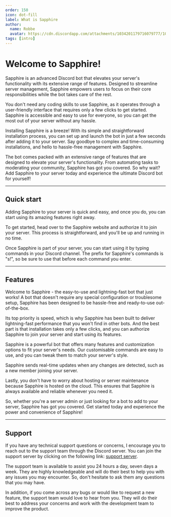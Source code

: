 ```yaml
---
order: 150
icon: dot-fill
label: What is Sapphire
author:
  name: Robbe
  avatar: https://cdn.discordapp.com/attachments/1034201179716079777/1084940308686589992/Robbe.png
tags: [intro]
---
```

# Welcome to Sapphire!

Sapphire is an advanced Discord bot that elevates your server's functionality with its extensive range of features. Designed to streamline server management, Sapphire empowers users to focus on their core responsibilities while the bot takes care of the rest.

You don't need any coding skills to use Sapphire, as it operates through a user-friendly interface that requires only a few clicks to get started. Sapphire is accessible and easy to use for everyone, so you can get the most out of your server without any hassle.

Installing Sapphire is a breeze! With its simple and straightforward installation process, you can set up and launch the bot in just a few seconds after adding it to your server. Say goodbye to complex and time-consuming installations, and hello to hassle-free management with Sapphire.

The bot comes packed with an extensive range of features that are designed to elevate your server's functionality. From automating tasks to moderating your community, Sapphire has got you covered. So why wait? Add Sapphire to your server today and experience the ultimate Discord bot for yourself!

---

## Quick start
Adding Sapphire to your server is quick and easy, and once you do, you can start using its amazing features right away.

To get started, head over to the Sapphire website and authorize it to join your server. This process is straightforward, and you'll be up and running in no time.

Once Sapphire is part of your server, you can start using it by typing commands in your Discord channel. The prefix for Sapphire's commands is "s!", so be sure to use that before each command you enter.

---

## Features

Welcome to Sapphire - the easy-to-use and lightning-fast bot that just works! A bot that doesn't require any special configuration or troublesome setup, Sapphire has been designed to be hassle-free and ready-to-use out-of-the-box.

Its top priority is speed, which is why Sapphire has been built to deliver lightning-fast performance that you won't find in other bots. And the best part is that installation takes only a few clicks, and you can authorize Sapphire to join your server and start using its features.

Sapphire is a powerful bot that offers many features and customization options to fit your server's needs. Our customisable commands are easy to use, and you can tweak them to match your server's style.

Sapphire sends real-time updates when any changes are detected, such as a new member joining your server.

Lastly, you don't have to worry about hosting or server maintenance because Sapphire is hosted on the cloud. This ensures that Sapphire is always available and reliable whenever you need it.

So, whether you're a server admin or just looking for a bot to add to your server, Sapphire has got you covered. Get started today and experience the power and convenience of Sapphire!

---

## Support
If you have any technical support questions or concerns, I encourage you to reach out to the support team through the Discord server. You can join the support server by clicking on the following link: [support server](https://discord.com/invite/RrHJYrh4Mm).

The support team is available to assist you 24 hours a day, seven days a week. They are highly knowledgeable and will do their best to help you with any issues you may encounter. So, don't hesitate to ask them any questions that you may have.

In addition, if you come across any bugs or would like to request a new feature, the support team would love to hear from you. They will do their best to address your concerns and work with the development team to improve the product.